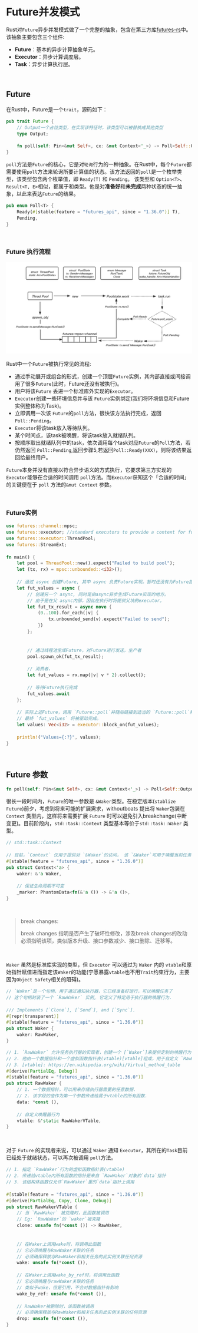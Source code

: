# Future并发模式

Rust对`Future`异步并发模式做了一个完整的抽象，包含在第三方库[futures-rs](https://github.com/rust-lang/futures-rs)中。该抽象主要包含三个组件:

* **Future**：基本的异步计算抽象单元。
* **Executor**：异步计算调度层。
* **Task**：异步计算执行层。

&nbsp;

## Future

在Rust中，Future是一个`trait`，源码如下：

```rust
pub trait Future {
    // Output一个占位类型，在实现该特征时，该类型可以被替换成其他类型
    type Output;

    fn poll(self: Pin<&mut Self>, cx: &mut Context<'_>) -> Poll<Self::Output>;
}
```

`poll`方法是`Future`的核心，它是对`轮询`行为的一种抽象。在Rust中，每个`Future`都需要使用`poll`方法来轮询所要计算值的状态。该方法返回的`poll`是一个枚举类型，该类型包含两个枚举值，即 `Ready(T)` 和 `Pending`。 该类型和 `Option<T>`、`Result<T, E>`相似，都属于和类型。他是对**准备好**和**未完成**两种状态的统一抽象，以此来表达`Future`的结果。

```rust
pub enum Poll<T> {
    Ready(#[stable(feature = "futures_api", since = "1.36.0")] T),
    Pending,
}
```

&nbsp;

### Future 执行流程

![Future调度流程图](./imgs/Future调度流程图.png)

Rust中一个`Future`被执行常见的流程:

* 通过手动展开或组合的形式，创建一个顶层`Future`实例，其内部直接或间接调用了很多`Future`(此时，Future还没有被执行)。
* 用户将该`Future` 丢进一个标准库外实现的`Executor`。
* `Executor`创建一些环境信息并与该 `Future`实例绑定(我们将环境信息和Future实例整体称为Task)。
* 立即调用一次该 `Future`的`poll`方法，很快该方法执行完成，返回 `Poll::Pending`。
* `Executor`将该task放入等待队列。
* 某个时间点，该task被唤醒，将该task放入就绪队列。
* 按顺序取出就绪队列中的task，依次调用每个task对应`Future`的`Poll`方法，若仍然返回 `Poll::Pending`,返回步骤5,若返回`Poll::Ready(XXX)`，则将该结果返回给最终用户。

`Future`本身并没有直接以符合异步语义的方式执行，它要求第三方实现的`Executor`能够在合适的时间调用 `poll`方法。而`Executor`获知这个「合适的时间」的关键便在于 `poll` 方法的`&mut Context` 参数。

&nbsp;

### Future实例

```rust
use futures::channel::mpsc;
use futures::executor; //standard executors to provide a context for futures and streams
use futures::executor::ThreadPool;
use futures::StreamExt;

fn main() {
    let pool = ThreadPool::new().expect("Failed to build pool");
    let (tx, rx) = mpsc::unbounded::<i32>();
    
    // 通过 async 创建Future, 其中 async 负责Future实现。暂时还没有为Future提供执行器, 所以它不会运行。
    let fut_values = async {
        // 创建另一个 async, 同时是由async异步生成Future实现的地方。
        // 由于是在父 async内部，因此在执行时将提供父块的executor。 
        let fut_tx_result = async move {
            (0..100).for_each(|v| {
                tx.unbounded_send(v).expect("Failed to send");
            })
        };

       
        // 通过线程池生成Future，对Future进行发送，生产者
        pool.spawn_ok(fut_tx_result);

        // 消费者，
        let fut_values = rx.map(|v| v * 2).collect();

        // 等待Future执行完成
        fut_values.await
    };

    // 实际上述Future，调用 `Future::poll`并随后链接到适当的 `Future::poll`和需要执行者驱动所有 `Futures`的方法。
    // 最终 `fut_values` 将被驱动完成。
    let values: Vec<i32> = executor::block_on(fut_values);

    println!("Values={:?}", values);
}
```

&nbsp;

## Future 参数

```rust
fn poll(self: Pin<&mut Self>, cx: &mut Context<'_>) -> Poll<Self::Output>;
```

很长一段时间内，`Future`的唯一参数是 `&Waker`类型。在稳定版本(`stablize Future`)前夕，考虑到将来可能的扩展需求，withoutboats 提出将 `Waker`包装在 `Context` 类型内，这样将来需要扩展 `Future` 时可以避免引入breakchange(中断变更)。目前阶段内，`std::task::Context` 类型基本等价于`std::task::Waker` 类型。

```rust
// std::task::Context

// 目前，`Context` 仅用于提供对 `&Waker`的访问， 该 `&Waker`可用于唤醒当前任务.
#[stable(feature = "futures_api", since = "1.36.0")]
pub struct Context<'a> {
    waker: &'a Waker,
    
    // 保证生命周期不可变
    _marker: PhantomData<fn(&'a ()) -> &'a ()>,
}
```

&nbsp;

> break changes:
>
> break changes 指明是否产生了破坏性修改，涉及break changes的改动必须指明该项，类似版本升级、接口参数减少、接口删除、迁移等。
>

&nbsp;

`Waker` 虽然是标准库实现的类型，但 `Executor` 可以通过为 `Waker` 内的 `vtable`和原始指针赋值进而指定该`Waker`的功能(宁愿暴露`vtable`也不用`Trait`约束行为，主要因为`Object Safety`相关的阻碍)。

```rust
// `Waker`是一个句柄，用于通过通知执行器，它已经准备好运行，可以唤醒任务了
// 这个句柄封装了一个 `RawWaker` 实例, 它定义了特定用于执行器的唤醒行为.

/// Implements [`Clone`], [`Send`], and [`Sync`].
#[repr(transparent)]
#[stable(feature = "futures_api", since = "1.36.0")]
pub struct Waker {
    waker: RawWaker,
}
```

```rust
// 1. `RawWaker` 允许任务执行器的实现者，创建一个 [`Waker`]来提供定制的唤醒行为
// 2. 他由一个数据指针和一个虚拟函数指针表(vtable)[vtable]组成，用于自定义 `RawWaker`的行为
// 3. [vtable]: https://en.wikipedia.org/wiki/Virtual_method_table
#[derive(PartialEq, Debug)]
#[stable(feature = "futures_api", since = "1.36.0")]
pub struct RawWaker {
    // 1. 一个数据指针，可以用来存储执行器需要的任意数据.
    // 2. 该字段的值作为第一个参数传递给属于vtable的所有函数.
    data: *const (),
   
    // 自定义唤醒器行为
    vtable: &'static RawWakerVTable,
}
```

&nbsp;

对于 `Future` 的实现者来说，可以通过 `Waker` 通知 `Executor`，其所在的`Task`目前已经处于就绪状态，可以再次被调用 `poll`方法。

```rust
// 1. 指定 `RawWaker`行为的虚拟函数指针表(vtable)
// 2. 传递给vtable内所有函数的指针是来自 `RawWaker`对象的`data`指针
// 3. 该结构体函数仅允许`RawWaker`里的`data`指针上调用

#[stable(feature = "futures_api", since = "1.36.0")]
#[derive(PartialEq, Copy, Clone, Debug)]
pub struct RawWakerVTable {
    // 当 `RawWaker` 被克隆时，此函数被调用
    // Eg: `RawWaker`的 `waker`被克隆
    clone: unsafe fn(*const ()) -> RawWaker,

    
    // 在Waker上调用wake时，将调用此函数
    // 它必须唤醒与RawWaker关联的任务
    // 必须确保释放与RawWaker和相关任务的此实例关联任何资源
    wake: unsafe fn(*const ()),

    // 在Waker上调用wake_by_ref时，将调用此函数
    // 它必须唤醒与rawWaker关联的任务
    // 类似于wake，但是引用，不会对数据指针有影响
    wake_by_ref: unsafe fn(*const ()),

    // RawWaker被删除时，该函数被调用
    // 必须确保释放与RawWaker和相关任务的此实例关联的任何资源
    drop: unsafe fn(*const ()),
}
```
